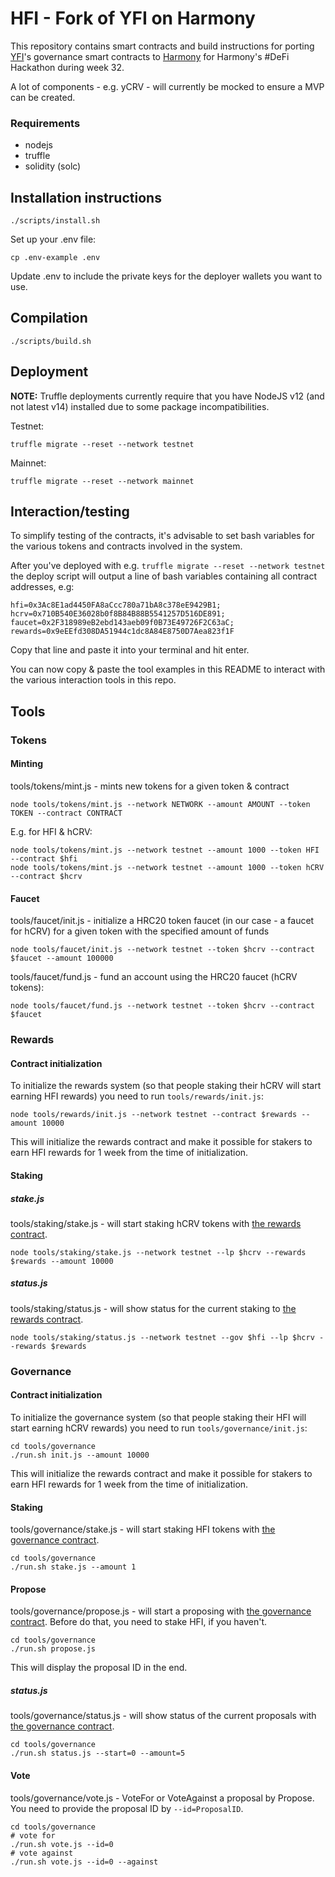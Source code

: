 # HFI - Fork of YFI on Harmony
This repository contains smart contracts and build instructions for porting [YFI](https://yearn.finance)'s governance smart contracts to [Harmony](http://harmony.one) for Harmony's #DeFi Hackathon during week 32.

A lot of components - e.g. yCRV - will currently be mocked to ensure a MVP can be created.

### Requirements 

* nodejs 
* truffle
* solidity (solc)

## Installation instructions
```
./scripts/install.sh
```

Set up your .env file:
```
cp .env-example .env
```
Update .env to include the private keys for the deployer wallets you want to use.

## Compilation
```
./scripts/build.sh
```

## Deployment
**NOTE:** Truffle deployments currently require that you have NodeJS v12 (and not latest v14) installed due to some package incompatibilities.

Testnet:
```
truffle migrate --reset --network testnet
```

Mainnet:
```
truffle migrate --reset --network mainnet
```

## Interaction/testing

To simplify testing of the contracts, it's advisable to set bash variables for the various tokens and contracts involved in the system.

After you've deployed with e.g. `truffle migrate --reset --network testnet` the deploy script will output a line of bash variables containing all contract addresses, e.g:
```
hfi=0x3Ac8E1ad4450FA8aCcc780a71bA8c378eE9429B1; hcrv=0x710B540E36028b0f8B84B88B5541257D516DE891; faucet=0x2F318989eB2ebd143aeb09f0B73E49726F2C63aC; rewards=0x9eEEfd308DA51944c1dc8A84E8750D7Aea823f1F
```

Copy that line and paste it into your terminal and hit enter.

You can now copy & paste the tool examples in this README to interact with the various interaction tools in this repo.

## Tools

### Tokens

#### Minting
tools/tokens/mint.js - mints new tokens for a given token & contract

```
node tools/tokens/mint.js --network NETWORK --amount AMOUNT --token TOKEN --contract CONTRACT
```

E.g. for HFI & hCRV:

```
node tools/tokens/mint.js --network testnet --amount 1000 --token HFI --contract $hfi
node tools/tokens/mint.js --network testnet --amount 1000 --token hCRV --contract $hcrv
```

#### Faucet
tools/faucet/init.js - initialize a HRC20 token faucet (in our case - a faucet for hCRV) for a given token with the specified amount of funds
```
node tools/faucet/init.js --network testnet --token $hcrv --contract $faucet --amount 100000
```

tools/faucet/fund.js - fund an account using the HRC20 faucet (hCRV tokens):
```
node tools/faucet/fund.js --network testnet --token $hcrv --contract $faucet
```

### Rewards

#### Contract initialization
To initialize the rewards system (so that people staking their hCRV will start earning HFI rewards) you need to run `tools/rewards/init.js`:

```
node tools/rewards/init.js --network testnet --contract $rewards --amount 10000
```

This will initialize the rewards contract and make it possible for stakers to earn HFI rewards for 1 week from the time of initialization.

#### Staking

##### stake.js
tools/staking/stake.js - will start staking hCRV tokens with [the rewards contract](contracts/rewards/YearnRewards.sol).

```
node tools/staking/stake.js --network testnet --lp $hcrv --rewards $rewards --amount 10000
```

##### status.js
tools/staking/status.js - will show status for the current staking to [the rewards contract](contracts/rewards/YearnRewards.sol).

```
node tools/staking/status.js --network testnet --gov $hfi --lp $hcrv --rewards $rewards
```

### Governance

#### Contract initialization
To initialize the governance system (so that people staking their HFI will start earning hCRV rewards) you need to run `tools/governance/init.js`:

```
cd tools/governance
./run.sh init.js --amount 10000
```

This will initialize the rewards contract and make it possible for stakers to earn HFI rewards for 1 week from the time of initialization.

#### Staking
tools/governance/stake.js - will start staking HFI tokens with [the governance contract](contracts/rewards/YearnGovernance.sol).

```
cd tools/governance
./run.sh stake.js --amount 1
```

#### Propose
tools/governance/propose.js - will start a proposing with [the governance contract](contracts/rewards/YearnGovernance.sol). Before do that, you need to stake HFI, if you haven't. 

```
cd tools/governance
./run.sh propose.js
```

This will display the proposal ID in the end.


##### status.js
tools/governance/status.js - will show status of the current proposals with [the governance contract](contracts/rewards/YearnGovernance.sol).

```
cd tools/governance
./run.sh status.js --start=0 --amount=5
```

#### Vote
tools/governance/vote.js - VoteFor or VoteAgainst a proposal by Propose. You need to provide the proposal ID by `--id=ProposalID`.

```shell
cd tools/governance
# vote for
./run.sh vote.js --id=0
# vote against
./run.sh vote.js --id=0 --against
```
